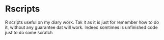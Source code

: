 # Rscripts
R scripts useful on my diary work. Tak it as it is just for remember how to do it, without any guarantee dat will work. Indeed somtimes is unfinished code just to do some scratch
